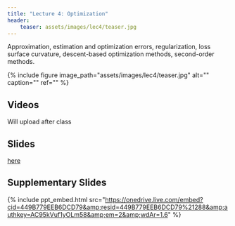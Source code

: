 ```yaml
---
title: "Lecture 4: Optimization"
header:
    teaser: assets/images/lec4/teaser.jpg
---
```


Approximation, estimation and optimization errors, regularization, loss surface
curvature, descent-based optimization methods, second-order methods.




{% include figure image_path="assets/images/lec4/teaser.jpg" alt="" caption="" ref="" %}

## Videos

Will upload after class

## Slides


[here](https://github.com/vistalab-technion/cs236781/blob/master/assets/236781_lec4_5.pptx)

## Supplementary Slides

{% include ppt_embed.html
src="https://onedrive.live.com/embed?cid=449B779EEB6DCD79&amp;resid=449B779EEB6DCD79%21288&amp;authkey=AC95kVuf1yOLm58&amp;em=2&amp;wdAr=1.6" %}
